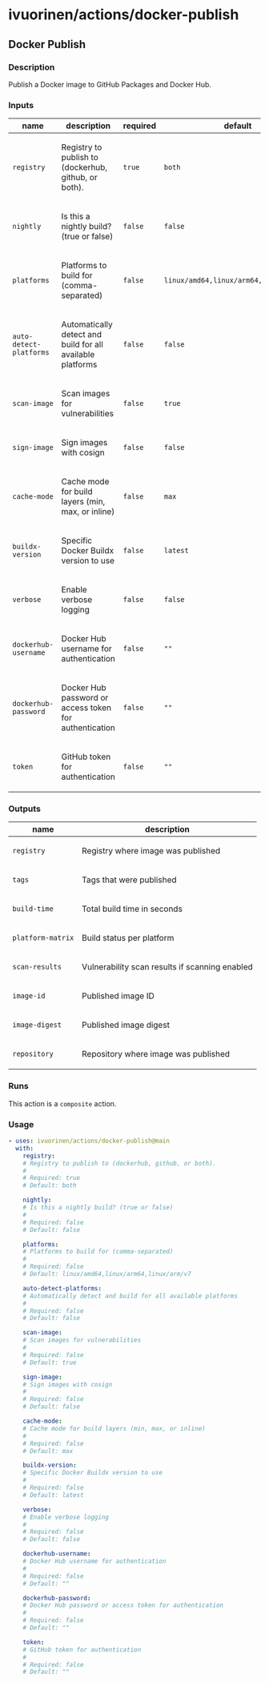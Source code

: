 # ivuorinen/actions/docker-publish

## Docker Publish

### Description

Publish a Docker image to GitHub Packages and Docker Hub.

### Inputs

| name                    | description                                                       | required | default                                |
|-------------------------|-------------------------------------------------------------------|----------|----------------------------------------|
| `registry`              | <p>Registry to publish to (dockerhub, github, or both).</p>       | `true`   | `both`                                 |
| `nightly`               | <p>Is this a nightly build? (true or false)</p>                   | `false`  | `false`                                |
| `platforms`             | <p>Platforms to build for (comma-separated)</p>                   | `false`  | `linux/amd64,linux/arm64,linux/arm/v7` |
| `auto-detect-platforms` | <p>Automatically detect and build for all available platforms</p> | `false`  | `false`                                |
| `scan-image`            | <p>Scan images for vulnerabilities</p>                            | `false`  | `true`                                 |
| `sign-image`            | <p>Sign images with cosign</p>                                    | `false`  | `false`                                |
| `cache-mode`            | <p>Cache mode for build layers (min, max, or inline)</p>          | `false`  | `max`                                  |
| `buildx-version`        | <p>Specific Docker Buildx version to use</p>                      | `false`  | `latest`                               |
| `verbose`               | <p>Enable verbose logging</p>                                     | `false`  | `false`                                |
| `dockerhub-username`    | <p>Docker Hub username for authentication</p>                     | `false`  | `""`                                   |
| `dockerhub-password`    | <p>Docker Hub password or access token for authentication</p>     | `false`  | `""`                                   |
| `token`                 | <p>GitHub token for authentication</p>                            | `false`  | `""`                                   |

### Outputs

| name              | description                                           |
|-------------------|-------------------------------------------------------|
| `registry`        | <p>Registry where image was published</p>             |
| `tags`            | <p>Tags that were published</p>                       |
| `build-time`      | <p>Total build time in seconds</p>                    |
| `platform-matrix` | <p>Build status per platform</p>                      |
| `scan-results`    | <p>Vulnerability scan results if scanning enabled</p> |
| `image-id`        | <p>Published image ID</p>                             |
| `image-digest`    | <p>Published image digest</p>                         |
| `repository`      | <p>Repository where image was published</p>           |

### Runs

This action is a `composite` action.

### Usage

```yaml
- uses: ivuorinen/actions/docker-publish@main
  with:
    registry:
    # Registry to publish to (dockerhub, github, or both).
    #
    # Required: true
    # Default: both

    nightly:
    # Is this a nightly build? (true or false)
    #
    # Required: false
    # Default: false

    platforms:
    # Platforms to build for (comma-separated)
    #
    # Required: false
    # Default: linux/amd64,linux/arm64,linux/arm/v7

    auto-detect-platforms:
    # Automatically detect and build for all available platforms
    #
    # Required: false
    # Default: false

    scan-image:
    # Scan images for vulnerabilities
    #
    # Required: false
    # Default: true

    sign-image:
    # Sign images with cosign
    #
    # Required: false
    # Default: false

    cache-mode:
    # Cache mode for build layers (min, max, or inline)
    #
    # Required: false
    # Default: max

    buildx-version:
    # Specific Docker Buildx version to use
    #
    # Required: false
    # Default: latest

    verbose:
    # Enable verbose logging
    #
    # Required: false
    # Default: false

    dockerhub-username:
    # Docker Hub username for authentication
    #
    # Required: false
    # Default: ""

    dockerhub-password:
    # Docker Hub password or access token for authentication
    #
    # Required: false
    # Default: ""

    token:
    # GitHub token for authentication
    #
    # Required: false
    # Default: ""
```
